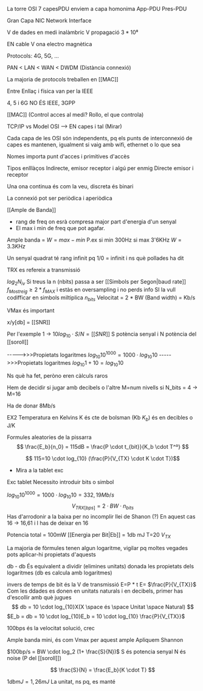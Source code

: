 La torre OSI
7 capesPDU enviem a capa homonima 
	App-PDU
	Pres-PDU



Gran Capa 
NIC
	Network Interface

V de dades en medi inalàmbric
	V propagació $3 *10⁸$

EN cable V ona electro magnètica

Protocols: 4G, 5G, ...

PAN < LAN < WAN < DWDM (Distància connexió)


La majoria de protocols treballen en [[MAC]]

Entre Enllaç i física van per la IEEE

4, 5 i 6G NO ÉS IEEE, 3GPP


[[MAC]] (Control acces al medi? Rollo, el que controla)




TCP/IP vs Model OSI --> EN capes i tal (Mirar)

Cada capa de les OSI són independents, pq els punts de interconnexió de capes es mantenen, igualment si vaig amb wifi, ethernet o lo que sea

Nomes importa punt d'acces i primitives d'accès


Tipos enlllàços
Indirecte, emisor receptor i algú per enmig
Directe emisor i receptor


Una ona continua és com la veu, discreta és binari 

La connexió pot ser periòdica i aperiòdica



[[Ample de Banda]]
- rang de freq on esrà compresa major part d'energia d'un senyal
- El max i min de freq que pot agafar. 

Ample banda = $W=max-min$
	P.ex
	si min 300Hz
	si max 3'6KHz
	$W=3.3KHz$

Un senyal quadrat té rang infinit pq 1/0 = infinit i ns què pollades ha dit

TRX es refereix a transmissió

$log_2N_{iv}$ Si treus la n (nbits) passa a ser [[Simbols per Segon|baud rate]] 
$f_{Mostreig} \ge 2*f_{MAX}$
	i estàs en oversampling i no perds info
	SI la vull codifficar en simbols miltiplica $n_{bits}$
Velocitat = 2 * BW (Band width) = Kb/s

VMax és important

x/y[db] = [[SNR]]

Per l'exemple 1 -> $10log_{10} \cdot S/N = [[SNR]]$
	S potència senyal i N potència del [[soroll]]
	
----->>>Propietats logaritmes $log_{10} 10^{1000} = 1000 \cdot log_{10} 10$
----->>>Propietats logaritmes $log_{10} 1+ 10 = log_{10} 10$

Ns què ha fet, peròno eren càlculs raros

Hem de decidir si jugar amb decibels o l'altre
M=num nivells si N_bits = 4 -> M=16

Ha de donar 8Mb/s

EX2
	Temperatura en Kelvins
	K és cte de bolsman (Kb $K_b$)
		és en decibles o J/K
		

Formules aleatories de la pissarra
$$
\frac{E_b}{n_0} = 115dB = \frac{P \cdot t_{bit}}{K_b \cdot T^º}
$$

$$
115=10 \cdot log_{10}
(\frac{P}{V_{TX} \cdot K \cdot T})$$

* Mira a la tablet exc


Exc tablet
	Necessito introduir bits o simbol
	

$log_{10} 10^{1000} = 1000 \cdot log_{10} 10 = 332,19 Mb/s$
$$
V_{TRX[bps]} = 2 \cdot BW \cdot n_{bits}  
$$
Has d'arrodonir a la baixa per no incomplir llei de Shanon (?)
	En aquest cas 16 -> 16,61 i l has de deixar en 16


Potencia total = 100mW
[[Energia per Bit|Eb]] = 1db mJ
T=20
$V_{TX}$


La majoria de fòrmules tenen algun logaritme, vigilar pq moltes vegades pots aplicar-hi propietats d'aquests

db - db És equivalent a dividir (elimines unitats) donada les propietats dels logaritmes (db es calcula amb logaritmes)

invers de temps de bit és la V de transmissió
	E=P * t
	E= $\frac{P}{V_{TX}}$
	Com les ddades es donen en unitats naturals i en decibels, primer has d'escollir amb què jugues
	$$
	db = 10 \cdot log_{10}X(X \space és \space Unitat \space Natural)
	$$
$E_b = db = 10 \cdot log_{10}E_b = 10 \cdot log_{10} \frac{P}{V_{TX}}$

100bps és la velocitat solució, crec


Ample banda mini, és com Vmax per aquest ample
	Apliquem Shannon

$100bp/s = BW \cdot log_2 (1+ \frac{S}{N})$
	S és potencia senyal
	N és noise (P del [[soroll]])

$$
\frac{S}{N} = \frac{E_b}{K \cdot T}
$$


$1db mJ = 1,26mJ$
La unitat, ns pq, es manté

